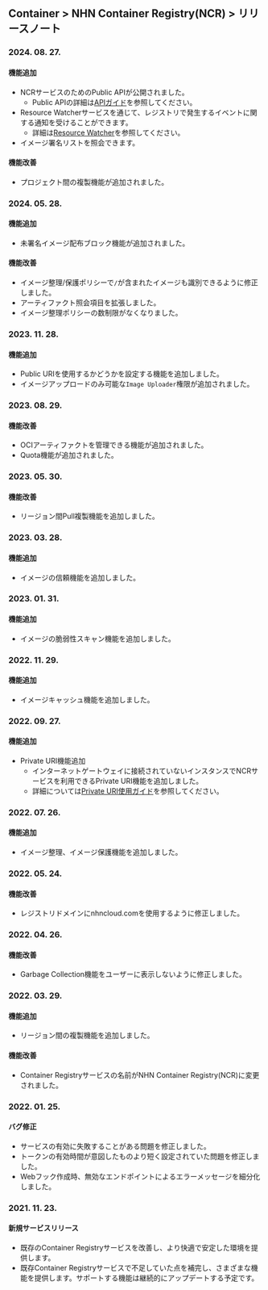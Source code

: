 ## Container > NHN Container Registry(NCR)  > リリースノート

### 2024. 08. 27.

#### 機能追加

* NCRサービスのためのPublic APIが公開されました。
  * Public APIの詳細は[APIガイド](Container/NCR/ko/public-api/)を参照してください。
* Resource Watcherサービスを通じて、レジストリで発生するイベントに関する通知を受けることができます。
  * 詳細は[Resource Watcher](/Governance%20&%20Audit/Resource%20Watcher/ko/overview)を参照してください。
* イメージ署名リストを照会できます。

#### 機能改善

* プロジェクト間の複製機能が追加されました。

### 2024. 05. 28.

#### 機能追加
* 未署名イメージ配布ブロック機能が追加されました。

#### 機能改善
* イメージ整理/保護ポリシーで`/`が含まれたイメージも識別できるように修正しました。
* アーティファクト照会項目を拡張しました。
* イメージ整理ポリシーの数制限がなくなりました。

### 2023. 11. 28.

#### 機能追加
* Public URIを使用するかどうかを設定する機能を追加しました。
* イメージアップロードのみ可能な`Image Uploader`権限が追加されました。

### 2023. 08. 29.

#### 機能改善

* OCIアーティファクトを管理できる機能が追加されました。
* Quota機能が追加されました。

### 2023. 05. 30.

#### 機能改善

* リージョン間Pull複製機能を追加しました。

### 2023. 03. 28.

#### 機能追加

* イメージの信頼機能を追加しました。

### 2023. 01. 31.

#### 機能追加

* イメージの脆弱性スキャン機能を追加しました。

### 2022. 11. 29.

#### 機能追加

* イメージキャッシュ機能を追加しました。

### 2022. 09. 27.

#### 機能追加

* Private URI機能追加
  * インターネットゲートウェイに接続されていないインスタンスでNCRサービスを利用できるPrivate URI機能を追加しました。
  * 詳細については[Private URI使用ガイド](./user-guide/#private-uri)を参照してください。

### 2022. 07. 26.

#### 機能追加

* イメージ整理、イメージ保護機能を追加しました。

### 2022. 05. 24.

#### 機能改善

* レジストリドメインにnhncloud.comを使用するように修正しました。

### 2022. 04. 26.

#### 機能改善

* Garbage Collection機能をユーザーに表示しないように修正しました。

### 2022. 03. 29.

#### 機能追加

* リージョン間の複製機能を追加しました。

#### 機能改善

* Container Registryサービスの名前がNHN Container Registry(NCR)に変更されました。

### 2022. 01. 25.
#### バグ修正
* サービスの有効に失敗することがある問題を修正しました。
* トークンの有効時間が意図したものより短く設定されていた問題を修正しました。
* Webフック作成時、無効なエンドポイントによるエラーメッセージを細分化しました。

### 2021. 11. 23.
#### 新規サービスリリース
* 既存のContainer Registryサービスを改善し、より快適で安定した環境を提供します。
* 既存Container Registryサービスで不足していた点を補完し、さまざまな機能を提供します。サポートする機能は継続的にアップデートする予定です。

